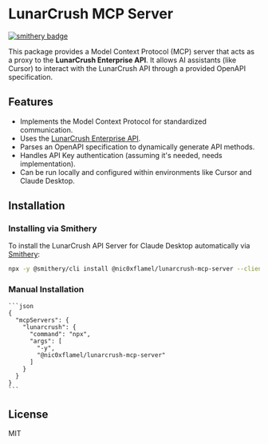 # LunarCrush MCP Server

[![smithery badge](https://smithery.ai/badge/@nic0xflamel/lunarcrush-mcp-server)](https://smithery.ai/server/@nic0xflamel/lunarcrush-mcp-server)

This package provides a Model Context Protocol (MCP) server that acts as a proxy to the **LunarCrush Enterprise API**. It allows AI assistants (like Cursor) to interact with the LunarCrush API through a provided OpenAPI specification.

## Features

*   Implements the Model Context Protocol for standardized communication.
*   Uses the [LunarCrush Enterprise API](https://enterprise.lunarcrush.com/api).
*   Parses an OpenAPI specification to dynamically generate API methods.
*   Handles API Key authentication (assuming it's needed, needs implementation).
*   Can be run locally and configured within environments like Cursor and Claude Desktop.

## Installation
### Installing via Smithery

To install the LunarCrush API Server for Claude Desktop automatically via [Smithery](https://smithery.ai/server/@nic0xflamel/lunarcrush-mcp-server):

```bash
npx -y @smithery/cli install @nic0xflamel/lunarcrush-mcp-server --client claude
```

### Manual Installation
    ```json
    {
      "mcpServers": {
        "lunarcrush": {
          "command": "npx",
          "args": [
            "-y",
            "@nic0xflamel/lunarcrush-mcp-server"
          ]
        }
      }
    }
    ```

## License

MIT

